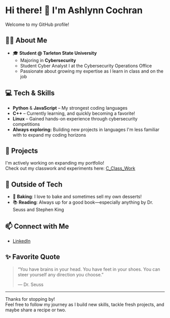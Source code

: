 # Hi there! 👋 I'm Ashlynn Cochran

Welcome to my GitHub profile!

## 👩‍💻 About Me

- 🎓 **Student @ Tarleton State University**
  - Majoring in **Cybersecurity**
  - Student Cyber Analyst I at the Cybersecurity Operations Office
  - Passionate about growing my expertise as I learn in class and on the job

## 💻 Tech & Skills

- **Python** & **JavaScript** – My strongest coding languages
- **C++** – Currently learning, and quickly becoming a favorite!
- **Linux** – Gained hands-on experience through cybersecurity competitions
- **Always exploring:** Building new projects in languages I'm less familiar with to expand my coding horizons

## 🌟 Projects

I'm actively working on expanding my portfolio!  
Check out my classwork and experiments here: [C_Class_Work](https://github.com/ashlynn2005/C_Class_Work)

## 🎂 Outside of Tech

- 🥧 **Baking**: I love to bake and sometimes sell my own desserts!
- 📚 **Reading**: Always up for a good book—especially anything by Dr. Seuss and Stephen King

## 📫 Connect with Me

- [LinkedIn](https://www.linkedin.com/in/ashlynn-cochran2005)

## ✨ Favorite Quote

> “You have brains in your head. You have feet in your shoes. You can steer yourself any direction you choose.”
>   
> — Dr. Seuss

---

Thanks for stopping by!  
Feel free to follow my journey as I build new skills, tackle fresh projects, and maybe share a recipe or two. 
